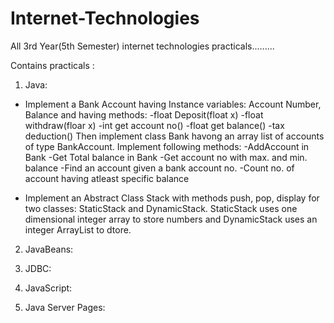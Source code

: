 # Internet-Technologies
All 3rd Year(5th Semester) internet technologies practicals.........

Contains practicals :
1. Java:
* Implement a Bank Account having Instance variables: Account Number, Balance and having methods:
-float Deposit(float x)
-float withdraw(floar x)
-int get account no()
-float get balance()
-tax deduction()
Then implement class Bank havong an array list of accounts of type BankAccount.
Implement following methods:
-AddAccount in Bank
-Get Total balance in Bank
-Get account no with max. and min. balance
-Find an account given a bank account no.
-Count no. of account having atleast specific balance

* Implement an Abstract Class Stack with methods push, pop, display for two classes:
StaticStack and DynamicStack. StaticStack uses one dimensional integer array to store numbers and DynamicStack uses an integer ArrayList to dtore.

2. JavaBeans:

3. JDBC:

4. JavaScript:

5. Java Server Pages:

